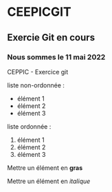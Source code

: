 # CEEPICGIT
## Exercie Git en cours
### Nous sommes le 11 mai 2022
CEPPIC - Exercice git

liste non-ordonnée :
- élément 1
- élément 2
- élément 3

liste ordonnée :
1. élément 1
2. élément 2
3. élément 3

Mettre un élément en **gras**

Mettre un élément en *italique*

